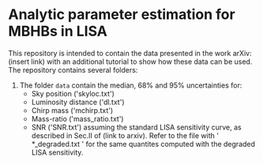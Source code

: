 # Analytic parameter estimation for MBHBs in LISA

This repository is intended to contain the data presented in the work arXiv: (insert link) with an additional tutorial to show how these data can be used. <br />
The repository contains several folders:

1. The folder `data` contain the median, $68\%$ and $95\%$ uncertainties for:
    - Sky position ('skyloc.txt')
    - Luminosity distance ('dl.txt')
    - Chirp mass ('mchirp.txt')
    - Mass-ratio ('mass_ratio.txt')
    - SNR ('SNR.txt')
assuming the standard LISA sensitivity curve, as described in Sec.II of (link to arxiv). Refer to the file with ' *_degraded.txt ' for the same quantites computed with the degraded LISA sensitivity.


